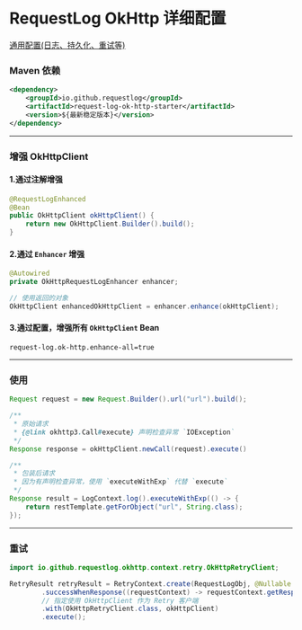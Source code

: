# RequestLog OkHttp 详细配置


[通用配置(日志、持久化、重试等)](common_usage.md)


### Maven 依赖
```xml
<dependency>
    <groupId>io.github.requestlog</groupId>
    <artifactId>request-log-ok-http-starter</artifactId>
    <version>${最新稳定版本}</version>
</dependency>
```

---

### 增强 OkHttpClient

#### 1.通过注解增强
```java
@RequestLogEnhanced
@Bean
public OkHttpClient okHttpClient() {
    return new OkHttpClient.Builder().build();
}
```

#### 2.通过 `Enhancer` 增强
```java
@Autowired
private OkHttpRequestLogEnhancer enhancer;

// 使用返回的对象
OkHttpClient enhancedOkHttpClient = enhancer.enhance(okHttpClient);
```

#### 3.通过配置，增强所有 `OkHttpClient` Bean
```properties
request-log.ok-http.enhance-all=true
```


---

### 使用


```java
Request request = new Request.Builder().url("url").build();

/**
 * 原始请求
 * {@link okhttp3.Call#execute} 声明检查异常 `IOException`
 */
Response response = okHttpClient.newCall(request).execute()

/**
 * 包装后请求
 * 因为有声明检查异常，使用 `executeWithExp` 代替 `execute`
 */
Response result = LogContext.log().executeWithExp(() -> {
    return restTemplate.getForObject("url", String.class);
});
```

---

### 重试 <a name="retry"></a>

```java
import io.github.requestlog.okhttp.context.retry.OkHttpRetryClient;

RetryResult retryResult = RetryContext.create(RequestLogObj, @Nullable RequestRetryJobObj)
        .successWhenResponse((requestContext) -> requestContext.getResponseCode() == 200))
        // 指定使用 OkHttpClient 作为 Retry 客户端
        .with(OkHttpRetryClient.class, okHttpClient)
        .execute();
```

